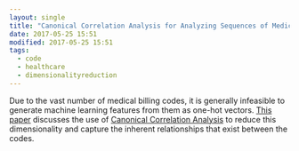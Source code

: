 ```yaml
---
layout: single
title: "Canonical Correlation Analysis for Analyzing Sequences of Medical Billing Codes"
date: 2017-05-25 15:51
modified: 2017-05-25 15:51
tags:
  - code
  - healthcare
  - dimensionalityreduction
---
```


Due to the vast number of medical billing codes, it is generally infeasible to
generate machine learning features from them as one-hot vectors.
[This paper](https://arxiv.org/abs/1612.00516) discusses the use of
[Canonical Correlation Analysis](https://en.wikipedia.org/wiki/Canonical_correlation)
to reduce this dimensionality and capture the inherent relationships that exist
between the codes.
